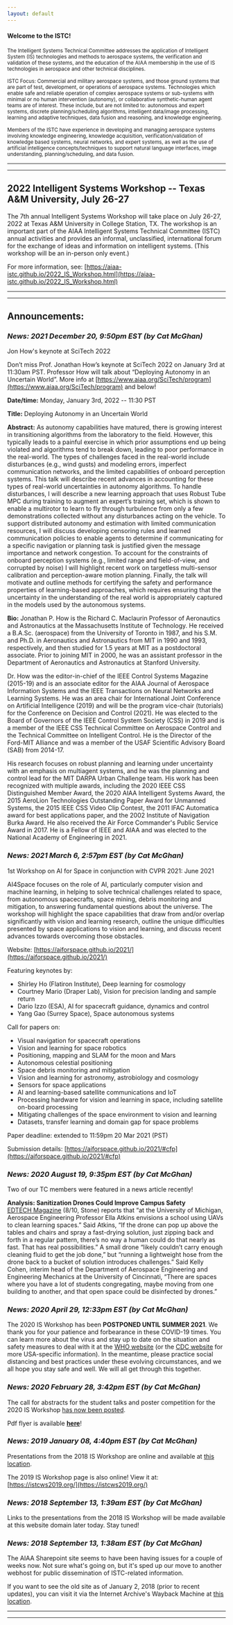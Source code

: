 ```yaml
---
layout: default
---
```


#### Welcome to the ISTC!

<small>The Intelligent Systems Technical Committee addresses the application of Intelligent System (IS) technologies and methods to aerospace systems, the verification and validation of these systems, and the education of the AIAA membership in the use of IS technologies in aerospace and other technical disciplines.</small>

<small>ISTC Focus: Commercial and military aerospace systems, and those ground systems that are part of test, development, or operations of aerospace systems. Technologies which enable safe and reliable operation of complex aerospace systems or sub-systems with minimal or no human intervention (autonomy), or collaborative synthetic-human agent teams are of interest. These include, but are not limited to: autonomous and expert systems, discrete planning/scheduling algorithms, intelligent data/image processing, learning and adaptive techniques, data fusion and reasoning, and knowledge engineering.</small>

<small>Members of the ISTC have experience in developing and managing aerospace systems involving knowledge engineering, knowledge acquisition, verification/validation of knowledge based systems, neural networks, and expert systems, as well as the use of artificial intelligence concepts/techniques to support natural language interfaces, image understanding, planning/scheduling, and data fusion.</small>

* * *
* * *

## 2022 Intelligent Systems Workshop -- Texas A&M University, July 26-27
The 7th annual Intelligent Systems Workshop will take place on July 26-27, 2022 at Texas A&M University in College Station, TX. The workshop is an important part of the AIAA Intelligent Systems Technical Committee (ISTC) annual activities and provides an informal, unclassified, international forum for the exchange of ideas and information on intelligent systems. (This workshop will be an in-person only event.)

For more information, see: [https://aiaa-istc.github.io/2022_IS_Workshop.html](https://aiaa-istc.github.io/2022_IS_Workshop.html)

* * *
* * *


## Announcements:

### <i>News: 2021 December 20, 9:50pm EST (by Cat McGhan)</i>
Jon How's keynote at SciTech 2022

Don’t miss Prof. Jonathan How’s keynote at SciTech 2022 on January 3rd at 11:30am PST. Professor How will talk about “Deploying Autonomy in an Uncertain World”. More info at [https://www.aiaa.org/SciTech/program](https://www.aiaa.org/SciTech/program) and below!

**Date/time:** Monday, January 3rd, 2022 -- 11:30 PST

**Title:** Deploying Autonomy in an Uncertain World

**Abstract:** As autonomy capabilities have matured, there is growing interest in transitioning algorithms from the laboratory to the field. However, this typically leads to a painful exercise in which prior assumptions end up being violated and algorithms tend to break down, leading to poor performance in the real-world. The types of challenges faced in the real-world include disturbances (e.g., wind gusts) and modeling errors, imperfect communication networks, and the limited capabilities of onboard perception systems. This talk will describe recent advances in accounting for these types of real-world uncertainties in autonomy algorithms. To handle disturbances, I will describe a new learning approach that uses Robust Tube MPC during training to augment an expert’s training set, which is shown to enable a multirotor to learn to fly through turbulence from only a few demonstrations collected without any disturbances acting on the vehicle.  To support distributed autonomy and estimation with limited communication resources, I will discuss developing censoring rules and learned communication policies to enable agents to determine if communicating for a specific navigation or planning task is justified given the message importance and network congestion. To account for the constraints of onboard perception systems (e.g., limited range and field-of-view, and corrupted by noise) I will highlight recent work on targetless multi-sensor calibration and perception-aware motion planning. Finally, the talk will motivate and outline methods for certifying the safety and performance properties of learning-based approaches, which requires ensuring that the uncertainty in the understanding of the real world is appropriately captured in the models used by the autonomous systems. 

**Bio:** Jonathan P. How is the Richard C. Maclaurin Professor of Aeronautics and Astronautics at the Massachusetts Institute of Technology. He received a B.A.Sc. (aerospace) from the University of Toronto in 1987, and his S.M. and Ph.D. in Aeronautics and Astronautics from MIT in 1990 and 1993, respectively, and then studied for 1.5 years at MIT as a postdoctoral associate. Prior to joining MIT in 2000, he was an assistant professor in the Department of Aeronautics and Astronautics at Stanford University. 

Dr. How was the editor-in-chief of the IEEE Control Systems Magazine (2015-19) and is an associate editor for the AIAA Journal of Aerospace Information Systems and the IEEE Transactions on Neural Networks and Learning Systems. He was an area chair for International Joint Conference on Artificial Intelligence (2019) and will be the program vice-chair (tutorials) for the Conference on Decision and Control (2021).  He was elected to the Board of Governors of the IEEE Control System Society (CSS) in 2019 and is a member of the IEEE CSS Technical Committee on Aerospace Control and the Technical Committee on Intelligent Control. He is the Director of the Ford-MIT Alliance and was a member of the USAF Scientific Advisory Board (SAB) from 2014-17.

His research focuses on robust planning and learning under uncertainty with an emphasis on multiagent systems, and he was the planning and control lead for the MIT DARPA Urban Challenge team.  His work has been recognized with multiple awards, including the 2020 IEEE CSS Distinguished Member Award, the 2020 AIAA Intelligent Systems Award, the 2015 AeroLion Technologies Outstanding Paper Award for Unmanned Systems, the 2015 IEEE CSS Video Clip Contest, the 2011 IFAC Automatica award for best applications paper, and the 2002 Institute of Navigation Burka Award. He also received the Air Force Commander's Public Service Award in 2017. He is a Fellow of IEEE and AIAA and was elected to the National Academy of Engineering in 2021.

### <i>News: 2021 March 6, 2:57pm EST (by Cat McGhan)</i>
1st Workshop on AI for Space in conjunction with CVPR 2021: June 2021

AI4Space focuses on the role of AI, particularly computer vision and machine learning, in helping to solve technical challenges related to space, from autonomous spacecrafts, space mining, debris monitoring and mitigation, to answering fundamental questions about the universe. The workshop will highlight the space capabilities that draw from and/or overlap significantly with vision and learning research, outline the unique difficulties presented by space applications to vision and learning, and discuss recent advances towards overcoming those obstacles.

Website: [https://aiforspace.github.io/2021/](https://aiforspace.github.io/2021/)

Featuring keynotes by:
- Shirley Ho (Flatiron Institute), Deep learning for cosmology
- Courtney Mario (Draper Lab), Vision for precision landing and sample return
- Dario Izzo (ESA), AI for spacecraft guidance, dynamics and control
- Yang Gao (Surrey Space), Space autonomous systems

Call for papers on:
- Visual navigation for spacecraft operations
- Vision and learning for space robotics
- Positioning, mapping and SLAM for the moon and Mars
- Autonomous celestial positioning
- Space debris monitoring and mitigation
- Vision and learning for astronomy, astrobiology and cosmology
- Sensors for space applications
- AI and learning-based satellite communications and IoT
- Processing hardware for vision and learning in space, including satellite on-board processing
- Mitigating challenges of the space environment to vision and learning
- Datasets, transfer learning and domain gap for space problems

Paper deadline: extended to 11:59pm 20 Mar 2021 (PST)

Submission details: [https://aiforspace.github.io/2021/#cfp](https://aiforspace.github.io/2021/#cfp)

### <i>News: 2020 August 19, 9:35pm EST (by Cat McGhan)</i>
Two of our TC members were featured in a news article recently!

**Analysis: Sanitization Drones Could Improve Campus Safety**  
[EDTECH Magazine](https://edtechmagazine.com/higher/article/2020/08/clean-sweep-how-sanitization-drones-can-improve-campus-safety) (8/10, Stone) reports that “at the University of Michigan, Aerospace Engineering Professor Ella Atkins envisions a school using UAVs to clean learning spaces.” Said Atkins, “If the drone can pop up above the tables and chairs and spray a fast-drying solution, just zipping back and forth in a regular pattern, there’s no way a human could do that nearly as fast. That has real possibilities.” A small drone “likely couldn’t carry enough cleaning fluid to get the job done,” but “running a lightweight hose from the drone back to a bucket of solution introduces challenges.” Said Kelly Cohen, interim head of the Department of Aerospace Engineering and Engineering Mechanics at the University of Cincinnati, “There are spaces where you have a lot of students congregating, maybe moving from one building to another, and that open space could be disinfected by drones.”

### <i>News: 2020 April 29, 12:33pm EST (by Cat McGhan)</i>
The 2020 IS Workshop has been <b>POSTPONED UNTIL SUMMER 2021</b>. We thank you for your patience and forbearance in these COVID-19 times. You can learn more about the virus and stay up to date on the situation and safety measures to deal with it at the [WHO website](https://www.who.int/emergencies/diseases/novel-coronavirus-2019) (or the [CDC website](https://www.cdc.gov/coronavirus/2019-ncov/index.html) for more USA-specific information). In the meantime, please practice social distancing and best practices under these evolving circumstances, and we all hope you stay safe and well. We will all get through this together.

### <i>News: 2020 February 28, 3:42pm EST (by Cat McGhan)</i>
The call for abstracts for the student talks and poster competition for the 2020 IS Workshop <a href="">has now been posted</a>.

Pdf flyer is available <a href=""><b>here</b></a>!

### <i>News: 2019 January 08, 4:40pm EST (by Cat McGhan)</i>
Presentations from the 2018 IS Workshop are online and available at [this location](https://drive.google.com/drive/folders/138iWtCOfJi4zUTtg_1If8hshjnTZXC9G?usp=sharing).

The 2019 IS Workshop page is also online! View it at: [https://istcws2019.org/](https://istcws2019.org/)

### <i>News: 2018 September 13, 1:39am EST (by Cat McGhan)</i>
Links to the presentations from the 2018 IS Workshop will be made available at this website domain later today. Stay tuned!

### <i>News: 2018 September 13, 1:38am EST (by Cat McGhan)</i>
The AIAA Sharepoint site seems to have been having issues for a couple of weeks now. Not sure what's going on, but it's sped up our move to another webhost for public dissemination of ISTC-related information.

If you want to see the old site as of January 2, 2018 (prior to recent updates), you can visit it via the Internet Archive's Wayback Machine at [this location](https://web.archive.org/web/20180102071918/https://info.aiaa.org/tac/isg/ISTC/default.aspx).

* * *
* * *

<!-- --end-of-page-- -->
